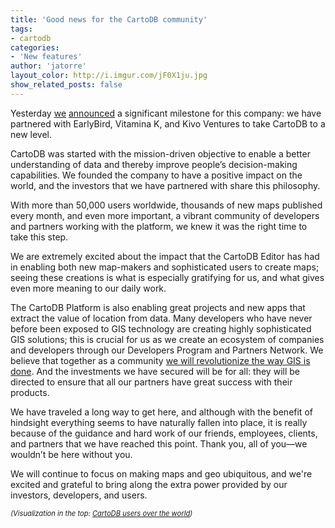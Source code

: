 ```yaml
---
title: 'Good news for the CartoDB community'
tags:
- cartodb
categories:
- 'New features'
author: 'jatorre'
layout_color: http://i.imgur.com/jF0X1ju.jpg
show_related_posts: false
---
```


Yesterday [we](http://bits.blogs.nytimes.com/2014/09/10/cartodb-interactive-mapping-start-up-raises-7-million/) [announced](http://techcrunch.com/2014/09/10/mapping-startup-cartodb-raises-8m-to-aim-at-being-a-geospatial-standard/) a significant milestone for this company: we have partnered with EarlyBird, Vitamina K, and Kivo Ventures to take CartoDB to a new level. 

CartoDB was started with the mission-driven objective to enable a better understanding of data and thereby improve people’s decision-making capabilities. We founded the company to have a positive impact on the world, and the investors that we have partnered with share this philosophy.

With more than 50,000 users worldwide, thousands of new maps published every month, and even more important, a vibrant community of developers and partners working with the platform, we knew it was the right time to take this step. 

We are extremely excited about the impact that the CartoDB Editor has had in enabling both new map-makers and sophisticated users to create maps; seeing these creations is what is especially gratifying for us, and what gives even more meaning to our daily work.

The CartoDB Platform is also enabling great projects and new apps that extract the value of location from data. Many developers who have never before been exposed to GIS technology are creating highly sophisticated GIS solutions; this is crucial for us as we create an ecosystem of companies and developers through our Developers Program and Partners Network. We believe that together as a community [we will revolutionize the way GIS is done](http://cartodb.com/marketplace). And the investments we have secured will be for all: they will be directed to ensure that all our partners have great success with their products.

We have traveled a long way to get here, and although with the benefit of hindsight everything seems to have naturally fallen into place, it is really because of the guidance and hard work of our friends, employees, clients, and partners that we have reached this point. Thank you, all of you—we wouldn’t be here without you.

We will continue to focus on making maps and geo ubiquitous, and we're excited and grateful to bring along the extra power provided by our investors, developers, and users.

<small style="font-size: 80%"><i>(Visualization in the top: <a href="http://team.cartodb.com/u/jatorre-cloud/viz/bdd89372-39d0-11e4-8787-0e10bcd91c2b/public_map">CartoDB users over the world</a>)</i></small>

